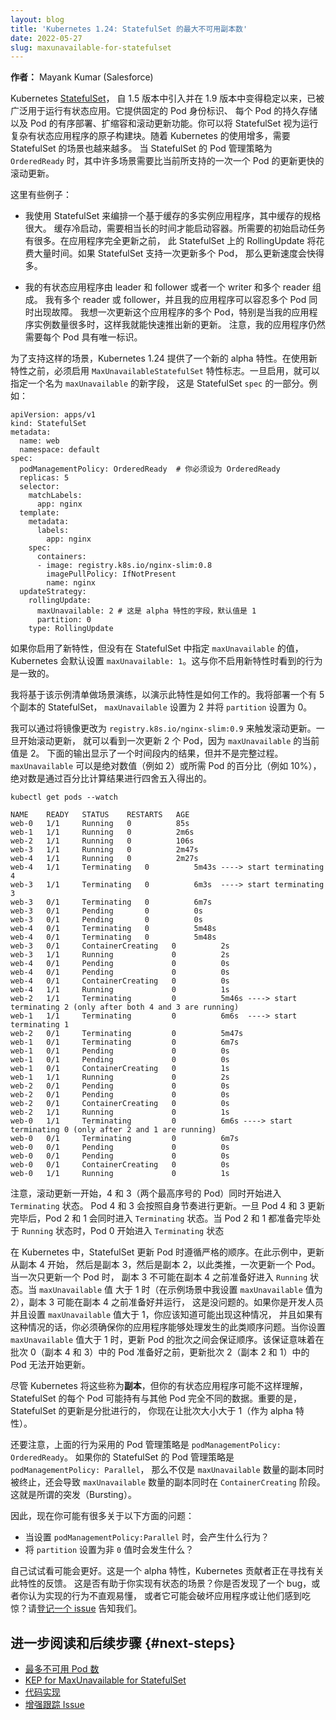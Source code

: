 ```yaml
---
layout: blog
title: 'Kubernetes 1.24: StatefulSet 的最大不可用副本数'
date: 2022-05-27
slug: maxunavailable-for-statefulset
---
```

<!--
layout: blog
title: 'Kubernetes 1.24: Maximum Unavailable Replicas for StatefulSet'
date: 2022-05-27
slug: maxunavailable-for-statefulset

**Author:** Mayank Kumar (Salesforce)
-->
**作者：** Mayank Kumar (Salesforce)

<!--
Kubernetes [StatefulSets](/docs/concepts/workloads/controllers/statefulset/), since their introduction in 
1.5 and becoming stable in 1.9, have been widely used to run stateful applications. They provide stable pod identity, persistent
per pod storage and ordered graceful deployment, scaling and rolling updates. You can think of StatefulSet as the atomic building
block for running complex stateful applications. As the use of Kubernetes has grown, so has the number of scenarios requiring
StatefulSets. Many of these scenarios, require faster rolling updates than the currently supported one-pod-at-a-time updates, in the 
case where you're using the `OrderedReady` Pod management policy for a StatefulSet.
-->
Kubernetes [StatefulSet](/zh-cn/docs/concepts/workloads/controllers/statefulset/)，
自 1.5 版本中引入并在 1.9 版本中变得稳定以来，已被广泛用于运行有状态应用。它提供固定的 Pod 身份标识、
每个 Pod 的持久存储以及 Pod 的有序部署、扩缩容和滚动更新功能。你可以将 StatefulSet
视为运行复杂有状态应用程序的原子构建块。随着 Kubernetes 的使用增多，需要 StatefulSet 的场景也越来越多。
当 StatefulSet 的 Pod 管理策略为 `OrderedReady` 时，其中许多场景需要比当前所支持的一次一个 Pod
的更新更快的滚动更新。

<!--
Here are some examples:

-  I am using a StatefulSet to orchestrate a multi-instance, cache based application where the size of the cache is large. The cache 
   starts cold and requires some siginificant amount of time before the container can start. There could be more initial startup tasks
   that are required. A RollingUpdate on this StatefulSet would take a lot of time before the application is fully updated. If the 
   StatefulSet supported updating more than one pod at a time, it would result in a much faster update.
-->
这里有些例子：

- 我使用 StatefulSet 来编排一个基于缓存的多实例应用程序，其中缓存的规格很大。
  缓存冷启动，需要相当长的时间才能启动容器。所需要的初始启动任务有很多。在应用程序完全更新之前，
  此 StatefulSet 上的 RollingUpdate 将花费大量时间。如果 StatefulSet 支持一次更新多个 Pod，
  那么更新速度会快得多。

<!--
- My stateful application is composed of leaders and followers or one writer and multiple readers. I have multiple readers or 
   followers and my application can tolerate multiple pods going down at the same time. I want to update this application more than
   one pod at a time so that i get the new updates rolled out quickly, especially if the number of instances of my application are
   large. Note that my application still requires unique identity per pod.
-->
- 我的有状态应用程序由 leader 和 follower 或者一个 writer 和多个 reader 组成。
  我有多个 reader 或 follower，并且我的应用程序可以容忍多个 Pod 同时出现故障。
  我想一次更新这个应用程序的多个 Pod，特别是当我的应用程序实例数量很多时，这样我就能快速推出新的更新。
  注意，我的应用程序仍然需要每个 Pod 具有唯一标识。

<!--
In order to support such scenarios, Kubernetes 1.24 includes a new alpha feature to help. Before you can use the new feature you must
enable the `MaxUnavailableStatefulSet` feature flag. Once you enable that, you can specify a new field called `maxUnavailable`, part 
of the `spec` for a StatefulSet. For example: 
-->
为了支持这样的场景，Kubernetes 1.24 提供了一个新的 alpha 特性。在使用新特性之前，必须启用
`MaxUnavailableStatefulSet` 特性标志。一旦启用，就可以指定一个名为 `maxUnavailable` 的新字段，
这是 StatefulSet `spec` 的一部分。例如：

```
apiVersion: apps/v1
kind: StatefulSet
metadata:
  name: web
  namespace: default
spec:
  podManagementPolicy: OrderedReady  # 你必须设为 OrderedReady
  replicas: 5
  selector:
    matchLabels:
      app: nginx
  template:
    metadata:
      labels:
        app: nginx
    spec:
      containers:
      - image: registry.k8s.io/nginx-slim:0.8
        imagePullPolicy: IfNotPresent
        name: nginx
  updateStrategy:
    rollingUpdate:
      maxUnavailable: 2 # 这是 alpha 特性的字段，默认值是 1
      partition: 0
    type: RollingUpdate
```

<!--
If you enable the new feature and you don't specify a value for `maxUnavailable` in a StatefulSet, Kubernetes applies a default
`maxUnavailable: 1`. This matches the behavior you would see if you don't enable the new feature.
-->
如果你启用了新特性，但没有在 StatefulSet 中指定 `maxUnavailable` 的值，Kubernetes
会默认设置 `maxUnavailable: 1`。这与你不启用新特性时看到的行为是一致的。

<!--
I'll run through a scenario based on that example manifest to demonstrate how this feature works. I will deploy a StatefulSet that
has 5 replicas, with `maxUnavailable` set to 2 and `partition` set to 0.
-->
我将基于该示例清单做场景演练，以演示此特性是如何工作的。我将部署一个有 5 个副本的 StatefulSet，
`maxUnavailable` 设置为 2 并将 `partition` 设置为 0。

<!--
I can trigger a rolling update by changing the image to `registry.k8s.io/nginx-slim:0.9`. Once I initiate the rolling update, I can 
watch the pods update 2 at a time as the current value of maxUnavailable is 2. The below output shows a span of time and is not 
complete.  The maxUnavailable can be an absolute number (for example, 2) or a percentage of desired Pods (for example, 10%). The 
absolute number is calculated from percentage by rounding down. 
-->
我可以通过将镜像更改为 `registry.k8s.io/nginx-slim:0.9` 来触发滚动更新。一旦开始滚动更新，
就可以看到一次更新 2 个 Pod，因为 `maxUnavailable` 的当前值是 2。
下面的输出显示了一个时间段内的结果，但并不是完整过程。`maxUnavailable` 可以是绝对数值（例如 2）或所需 Pod
的百分比（例如 10%），绝对数是通过百分比计算结果进行四舍五入得出的。

```
kubectl get pods --watch 
```

```
NAME    READY   STATUS    RESTARTS   AGE
web-0   1/1     Running   0          85s
web-1   1/1     Running   0          2m6s
web-2   1/1     Running   0          106s
web-3   1/1     Running   0          2m47s
web-4   1/1     Running   0          2m27s
web-4   1/1     Terminating   0          5m43s ----> start terminating 4
web-3   1/1     Terminating   0          6m3s  ----> start terminating 3
web-3   0/1     Terminating   0          6m7s
web-3   0/1     Pending       0          0s
web-3   0/1     Pending       0          0s
web-4   0/1     Terminating   0          5m48s
web-4   0/1     Terminating   0          5m48s
web-3   0/1     ContainerCreating   0          2s
web-3   1/1     Running             0          2s
web-4   0/1     Pending             0          0s
web-4   0/1     Pending             0          0s
web-4   0/1     ContainerCreating   0          0s
web-4   1/1     Running             0          1s
web-2   1/1     Terminating         0          5m46s ----> start terminating 2 (only after both 4 and 3 are running)
web-1   1/1     Terminating         0          6m6s  ----> start terminating 1
web-2   0/1     Terminating         0          5m47s
web-1   0/1     Terminating         0          6m7s
web-1   0/1     Pending             0          0s
web-1   0/1     Pending             0          0s
web-1   0/1     ContainerCreating   0          1s
web-1   1/1     Running             0          2s
web-2   0/1     Pending             0          0s
web-2   0/1     Pending             0          0s
web-2   0/1     ContainerCreating   0          0s
web-2   1/1     Running             0          1s
web-0   1/1     Terminating         0          6m6s ----> start terminating 0 (only after 2 and 1 are running)
web-0   0/1     Terminating         0          6m7s
web-0   0/1     Pending             0          0s
web-0   0/1     Pending             0          0s
web-0   0/1     ContainerCreating   0          0s
web-0   1/1     Running             0          1s
```
<!--
Note that as soon as the rolling update starts, both 4 and 3 (the two highest ordinal pods) start terminating at the same time. Pods 
with ordinal 4 and 3 may become ready at their own pace. As soon as both pods 4 and 3 are ready, pods 2 and 1 start terminating at the
same time. When pods 2 and 1 are both running and ready, pod 0 starts terminating. 
-->
注意，滚动更新一开始，4 和 3（两个最高序号的 Pod）同时开始进入 `Terminating` 状态。
Pod 4 和 3 会按照自身节奏进行更新。一旦 Pod 4 和 3 更新完毕后，Pod 2 和 1 会同时进入
`Terminating` 状态。当 Pod 2 和 1 都准备完毕处于 `Running` 状态时，Pod 0 开始进入 `Terminating` 状态

<!--
In Kubernetes, updates to StatefulSets follow a strict ordering when updating Pods. In this example, the update starts at replica 4, then
replica 3, then replica 2, and so on, one pod at a time. When going one pod at a time, its not possible for 3 to be running and ready 
before 4. When `maxUnavailable` is more than 1 (in the example scenario I set `maxUnavailable` to 2), it is possible that replica 3 becomes 
ready and running before replica 4 is ready&mdash;and that is ok. If you're a developer and you set `maxUnavailable` to more than 1, you should 
know that this outcome is possible and you must ensure that your application is able to handle such ordering issues that occur
if any. When you set `maxUnavailable` greater than 1, the ordering is guaranteed in between each batch of pods being updated. That guarantee
means that pods in update batch 2 (replicas 2 and 1) cannot start updating until the pods from batch 0 (replicas 4 and 3) are ready.
-->
在 Kubernetes 中，StatefulSet 更新 Pod 时遵循严格的顺序。在此示例中，更新从副本 4 开始，
然后是副本 3，然后是副本 2，以此类推，一次更新一个 Pod。当一次只更新一个 Pod 时，
副本 3 不可能在副本 4 之前准备好进入 `Running` 状态。当 `maxUnavailable` 值
大于 1 时（在示例场景中我设置 `maxUnavailable` 值为 2），副本 3 可能在副本 4 之前准备好并运行，
这是没问题的。如果你是开发人员并且设置 `maxUnavailable` 值大于 1，你应该知道可能出现这种情况，
并且如果有这种情况的话，你必须确保你的应用程序能够处理发生的此类顺序问题。当你设置 `maxUnavailable`
值大于 1 时，更新 Pod 的批次之间会保证顺序。该保证意味着在批次 0（副本 4 和 3）中的 Pod
准备好之前，更新批次 2（副本 2 和 1）中的 Pod 无法开始更新。

<!--
Although Kubernetes refers to these as _replicas_, your stateful application may have a different view and each pod of the StatefulSet may
be holding completely different data than other pods. The important thing here is that updates to StatefulSets happen in batches, and you can
now have a batch size larger than 1 (as an alpha feature).
-->
尽管 Kubernetes 将这些称为**副本**，但你的有状态应用程序可能不这样理解，StatefulSet 的每个
Pod 可能持有与其他 Pod 完全不同的数据。重要的是，StatefulSet 的更新是分批进行的，
你现在让批次大小大于 1（作为 alpha 特性）。

<!--
Also note, that the above behavior is with `podManagementPolicy: OrderedReady`. If you defined a StatefulSet as `podManagementPolicy: Parallel`,
not only `maxUnavailable` number of replicas are terminated at the same time; `maxUnavailable` number of replicas start in `ContainerCreating`
phase at the same time as well. This is called bursting.
-->
还要注意，上面的行为采用的 Pod 管理策略是 `podManagementPolicy: OrderedReady`。
如果你的 StatefulSet 的 Pod 管理策略是 `podManagementPolicy: Parallel`，
那么不仅是 `maxUnavailable` 数量的副本同时被终止，还会导致 `maxUnavailable` 数量的副本同时在
`ContainerCreating` 阶段。这就是所谓的突发（Bursting）。

<!--
So, now you may have a lot of questions about:-
- What is the behavior when you set `podManagementPolicy: Parallel`?
- What is the behavior when `partition` to a value other than `0`?
-->
因此，现在你可能有很多关于以下方面的问题：
- 当设置 `podManagementPolicy:Parallel` 时，会产生什么行为？
- 将 `partition` 设置为非 `0` 值时会发生什么？

<!--
It might be better to try and see it for yourself. This is an alpha feature, and the Kubernetes contributors are looking for feedback on this feature. Did
this help you achieve your stateful scenarios Did you find a bug or do you think the behavior as implemented is not intuitive or can
break applications or catch them by surprise? Please [open an issue](https://github.com/kubernetes/kubernetes/issues) to let us know.
-->
自己试试看可能会更好。这是一个 alpha 特性，Kubernetes 贡献者正在寻找有关此特性的反馈。
这是否有助于你实现有状态的场景？你是否发现了一个 bug，或者你认为实现的行为不直观易懂，
或者它可能会破坏应用程序或让他们感到吃惊？请[登记一个 issue](https://github.com/kubernetes/kubernetes/issues)
告知我们。

<!--
## Further reading and next steps {#next-steps}
- [Maximum unavailable Pods](/docs/concepts/workloads/controllers/statefulset/#maximum-unavailable-pods)
- [KEP for MaxUnavailable for StatefulSet](https://github.com/kubernetes/enhancements/tree/master/keps/sig-apps/961-maxunavailable-for-statefulset)
- [Implementation](https://github.com/kubernetes/kubernetes/pull/82162/files)
- [Enhancement Tracking Issue](https://github.com/kubernetes/enhancements/issues/961)
-->
## 进一步阅读和后续步骤 {#next-steps}
- [最多不可用 Pod 数](/zh-cn/docs/concepts/workloads/controllers/statefulset/#maximum-unavailable-pods)
- [KEP for MaxUnavailable for StatefulSet](https://github.com/kubernetes/enhancements/tree/master/keps/sig-apps/961-maxunavailable-for-statefulset)
- [代码实现](https://github.com/kubernetes/kubernetes/pull/82162/files)
- [增强跟踪 Issue](https://github.com/kubernetes/enhancements/issues/961)